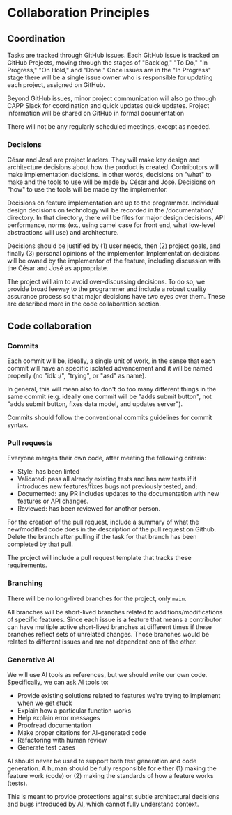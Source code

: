 # Collaboration Principles

## Coordination
Tasks are tracked through GitHub issues. Each GitHub issue is tracked on GitHub Projects, moving through the stages of "Backlog," "To Do," "In Progress," "On Hold," and "Done." Once issues are in the "In Progress" stage there will be a single issue owner who is responsible for updating each project, assigned on GitHub.

Beyond GitHub issues, minor project communication will also go through CAPP Slack for coordination and quick updates quick updates. Project information will be shared on GitHub in formal documentation

There will not be any regularly scheduled meetings, except as needed.

### Decisions

César and José are project leaders. They will make key design and architecture decisions about how the product is created. Contributors will make implementation decisions. In other words, decisions on "what" to make and the tools to use will be made by César and José. Decisions on "how" to use the tools will be made by the implementor.

Decisions on feature implementation are up to the programmer. Individual design decisions on technology will be recorded in the /documentation/ directory. In that directory, there will be files for major design decisions, API performance, norms (ex., using camel case for front end, what low-level abstractions will use) and architecture.

Decisions should be justified by (1) user needs, then (2) project goals, and finally (3) personal opinions of the implementor. Implementation decisions will be owned by the implementor of the feature, including discussion with the César and José as appropriate.

The project will aim to avoid over-discussing decisions. To do so, we provide broad leeway to the programmer and include a robust quality assurance process so that major decisions have two eyes over them. These are described more in the code collaboration section.

## Code collaboration

### Commits

Each commit will be, ideally, a single unit of work, in the sense that each commit will have an specific isolated advancement and it will be named properly (no "idk :/", "trying", or "asd" as name).

In general, this will mean also to don't do too many different things in the same commit (e.g. ideally one commit will be "adds submit button", not "adds submit button, fixes data model, and updates server").

Commits should follow the conventional commits guidelines for commit syntax.

### Pull requests

Everyone merges their own code, after meeting the following criteria:

* Style: has been linted
* Validated: pass all already existing tests and has new tests if it introduces new features/fixes bugs not  previously tested, and;
* Documented: any PR includes updates to  the documentation with new features or API changes.
* Reviewed: has been reviewed for  another person.

For the creation of the pull request, include a summary of what the new/modified code does in the description of the pull request on Github. Delete the branch after pulling if the task for that branch has been completed by that pull.

The project will include a pull request template that tracks these requirements.

### Branching

There will be no long-lived branches for the project, only `main`.

All branches will be short-lived branches related to additions/modifications of specific features. Since each issue is a feature that means a contributor can have multiple active short-lived branches at different times if these branches reflect sets of unrelated changes. Those branches would be related to different issues and are not dependent one of the other.

### Generative AI

We will use AI tools as references, but we should write our own code. Specifically, we can ask AI tools to:

* Provide existing solutions related to features we're trying to implement when we get stuck
* Explain how a particular function works
* Help explain error messages
* Proofread documentation
* Make proper citations for AI-generated code
* Refactoring with human review
* Generate test cases

AI should never be used to support both test generation and code generation. A human should be fully responsible for either (1) making the feature work (code) or (2) making the standards of how a feature works (tests).

This is meant to provide protections against subtle architectural decisions and bugs introduced by AI, which cannot fully understand context.
